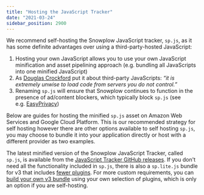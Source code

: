 ```yaml
---
title: "Hosting the JavaScript Tracker"
date: "2021-03-24"
sidebar_position: 2900
---
```


We recommend self-hosting the Snowplow JavaScript tracker, `sp.js`, as it has some definite advantages over using a third-party-hosted JavaScript:

1. Hosting your own JavaScript allows you to use your own JavaScript minification and asset pipelining approach (e.g. bundling all JavaScripts into one minified JavaScript)
2. As [Douglas Crockford](https://github.com/douglascrockford) put it about third-party JavaScripts: _“it is extremely unwise to load code from servers you do not control.”_
3. Renaming `sp.js` will ensure that Snowplow continues to function in the presence of ad/content blockers, which typically block `sp.js` (see e.g. [EasyPrivacy](https://easylist-downloads.adblockplus.org/easyprivacy.txt))

Below are guides for hosting the minified `sp.js` asset on Amazon Web Services and Google Cloud Platform. This is our recommended strategy for self hosting however there are other options available to self hosting `sp.js`, you may choose to bundle it into your application directly or host with a different provider as two examples.

The latest minified version of the Snowplow JavaScript Tracker, called `sp.js`, is available from the [JavaScript Tracker GitHub releases](https://github.com/snowplow/snowplow-javascript-tracker/releases).
If you don't need all the functionality included in `sp.js`, there is also a `sp.lite.js` bundle for v3 that includes [fewer plugins](/docs/collecting-data/collecting-from-own-applications/javascript-trackers/web-tracker/plugins/index.md).
For more custom requirements, you can [build your own v3 bundle](/docs/collecting-data/collecting-from-own-applications/javascript-trackers/web-tracker/plugins/configuring-tracker-plugins/javascript/index.md) using your own selection of plugins, which is only an option if you are self-hosting.
